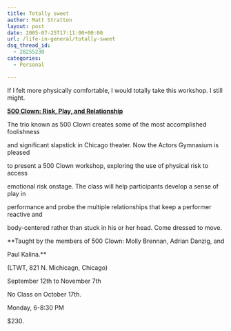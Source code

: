 ```yaml
---
title: Totally sweet
author: Matt Stratton
layout: post
date: 2005-07-25T17:11:00+00:00
url: /life-in-general/totally-sweet
dsq_thread_id:
  - 28255230
categories:
  - Personal

---
```

If I felt more physically comfortable, I would totally take this workshop. I still might.

<a href="https://www.actorsgymnasium.com/site/epage/11348_314.htm" target="_blank"><strong>500 Clown: Risk, Play, and Relationship</strong></a>

The trio known as 500 Clown creates some of the most accomplished foolishness
  
and significant slapstick in Chicago theater. Now the Actors Gymnasium is pleased
  
to present a 500 Clown workshop, exploring the use of physical risk to access
  
emotional risk onstage. The class will help participants develop a sense of play in
  
performance and probe the multiple relationships that keep a performer reactive and
  
body-centered rather than stuck in his or her head. Come dressed to move.
  
**Taught by the members of 500 Clown: Molly Brennan, Adrian Danzig, and
  
Paul Kalina.**

(LTWT, 821 N. Michicagn, Chicago)
  
September 12th to November 7th
  
No Class on October 17th.
  
Monday, 6-8:30 PM
  
$230.
